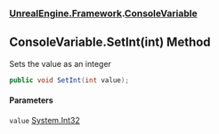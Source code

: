 ### [UnrealEngine.Framework](./UnrealEngine-Framework.md 'UnrealEngine.Framework').[ConsoleVariable](./UnrealEngine-Framework-ConsoleVariable.md 'UnrealEngine.Framework.ConsoleVariable')
## ConsoleVariable.SetInt(int) Method
Sets the value as an integer  
```csharp
public void SetInt(int value);
```
#### Parameters
<a name='UnrealEngine-Framework-ConsoleVariable-SetInt(int)-value'></a>
`value` [System.Int32](https://docs.microsoft.com/en-us/dotnet/api/System.Int32 'System.Int32')  
  
